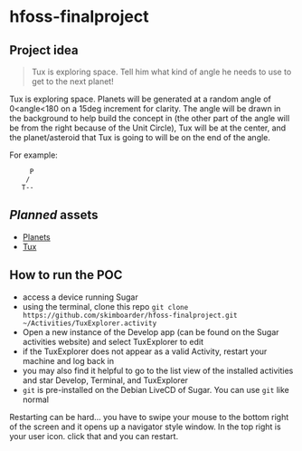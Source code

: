 # hfoss-finalproject

## Project idea
> Tux is exploring space. Tell him what kind of angle he needs to use to get to the next planet!

Tux is exploring space. Planets will be generated at a random angle of 0<angle<180 on a 15deg increment for clarity. The angle will be drawn in the background to help build the concept in (the other part of the angle will be from the right because of the Unit Circle), Tux will be at the center, and the planet/asteroid that Tux is going to will be on the end of the angle.

For example:

```
     P
    /
   T--
```

## _Planned_ assets
* [Planets](https://opengameart.org/content/17-planet-sprites)
* [Tux](https://opengameart.org/content/tux-the-linux-mascot)

## How to run the POC

* access a device running Sugar
* using the terminal, clone this repo ``` git clone https://github.com/skimboarder/hfoss-finalproject.git ~/Activities/TuxExplorer.activity ```
* Open a new instance of the Develop app (can be found on the Sugar activities website) and select TuxExplorer to edit
* if the TuxExplorer does not appear as a valid Activity, restart your machine and log back in
* you may also find it helpful to go to the list view of the installed activities and star Develop, Terminal, and TuxExplorer
* `git` is pre-installed on the Debian LiveCD of Sugar. You can use `git` like normal

Restarting can be hard... you have to swipe your mouse to the bottom right of the screen and it opens up a navigator style window. In the top right is your user icon. click that and you can restart. 
